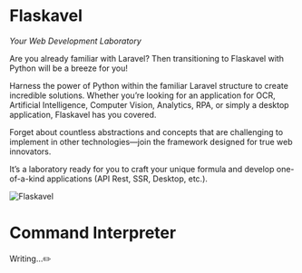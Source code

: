 # Flaskavel
_Your Web Development Laboratory_

Are you already familiar with Laravel? Then transitioning to Flaskavel with Python will be a breeze for you! 

Harness the power of Python within the familiar Laravel structure to create incredible solutions. Whether you’re looking for an application for OCR, Artificial Intelligence, Computer Vision, Analytics, RPA, or simply a desktop application, Flaskavel has you covered. 

Forget about countless abstractions and concepts that are challenging to implement in other technologies—join the framework designed for true web innovators. 

It’s a laboratory ready for you to craft your unique formula and develop one-of-a-kind applications (API Rest, SSR, Desktop, etc.).

![Flaskavel](https://github.com/user-attachments/assets/e238e34f-8f73-4386-b44d-5b814339b51b)

# Command Interpreter

Writing...✏️